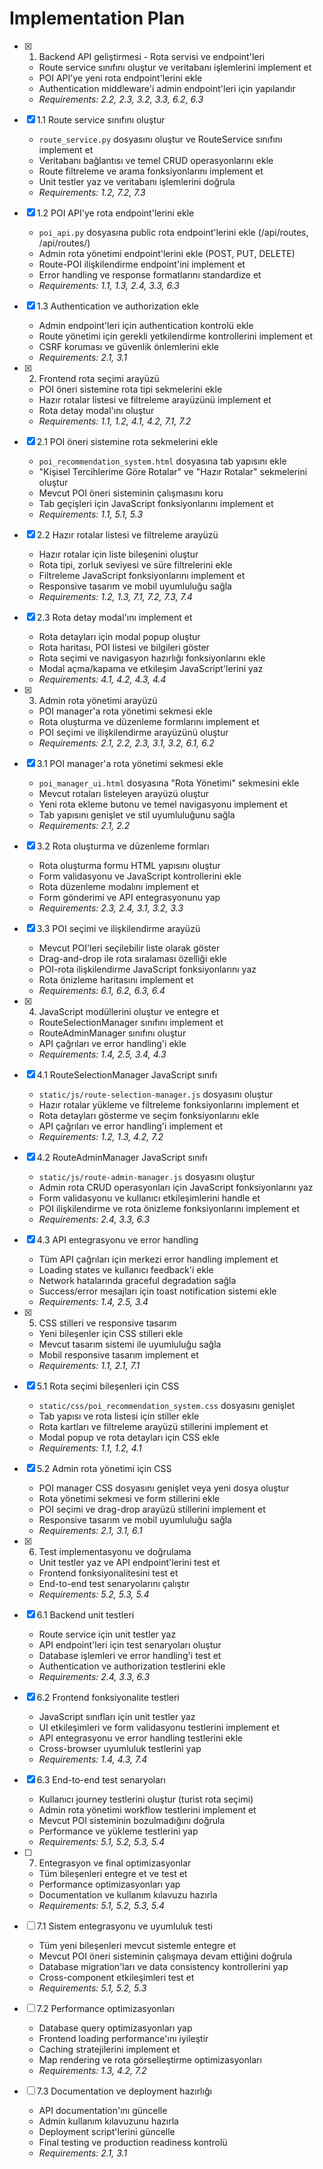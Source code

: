 # Implementation Plan

- [x] 1. Backend API geliştirmesi - Rota servisi ve endpoint'leri
  - Route service sınıfını oluştur ve veritabanı işlemlerini implement et
  - POI API'ye yeni rota endpoint'lerini ekle
  - Authentication middleware'i admin endpoint'leri için yapılandır
  - _Requirements: 2.2, 2.3, 3.2, 3.3, 6.2, 6.3_

- [x] 1.1 Route service sınıfını oluştur
  - `route_service.py` dosyasını oluştur ve RouteService sınıfını implement et
  - Veritabanı bağlantısı ve temel CRUD operasyonlarını ekle
  - Route filtreleme ve arama fonksiyonlarını implement et
  - Unit testler yaz ve veritabanı işlemlerini doğrula
  - _Requirements: 1.2, 7.2, 7.3_

- [x] 1.2 POI API'ye rota endpoint'lerini ekle
  - `poi_api.py` dosyasına public rota endpoint'lerini ekle (/api/routes, /api/routes/<id>)
  - Admin rota yönetimi endpoint'lerini ekle (POST, PUT, DELETE)
  - Route-POI ilişkilendirme endpoint'ini implement et
  - Error handling ve response formatlarını standardize et
  - _Requirements: 1.1, 1.3, 2.4, 3.3, 6.3_

- [x] 1.3 Authentication ve authorization ekle
  - Admin endpoint'leri için authentication kontrolü ekle
  - Route yönetimi için gerekli yetkilendirme kontrollerini implement et
  - CSRF koruması ve güvenlik önlemlerini ekle
  - _Requirements: 2.1, 3.1_

- [x] 2. Frontend rota seçimi arayüzü
  - POI öneri sistemine rota tipi sekmelerini ekle
  - Hazır rotalar listesi ve filtreleme arayüzünü implement et
  - Rota detay modal'ını oluştur
  - _Requirements: 1.1, 1.2, 4.1, 4.2, 7.1, 7.2_

- [x] 2.1 POI öneri sistemine rota sekmelerini ekle
  - `poi_recommendation_system.html` dosyasına tab yapısını ekle
  - "Kişisel Tercihlerime Göre Rotalar" ve "Hazır Rotalar" sekmelerini oluştur
  - Mevcut POI öneri sisteminin çalışmasını koru
  - Tab geçişleri için JavaScript fonksiyonlarını implement et
  - _Requirements: 1.1, 5.1, 5.3_

- [x] 2.2 Hazır rotalar listesi ve filtreleme arayüzü
  - Hazır rotalar için liste bileşenini oluştur
  - Rota tipi, zorluk seviyesi ve süre filtrelerini ekle
  - Filtreleme JavaScript fonksiyonlarını implement et
  - Responsive tasarım ve mobil uyumluluğu sağla
  - _Requirements: 1.2, 1.3, 7.1, 7.2, 7.3, 7.4_

- [x] 2.3 Rota detay modal'ını implement et
  - Rota detayları için modal popup oluştur
  - Rota haritası, POI listesi ve bilgileri göster
  - Rota seçimi ve navigasyon hazırlığı fonksiyonlarını ekle
  - Modal açma/kapama ve etkileşim JavaScript'lerini yaz
  - _Requirements: 4.1, 4.2, 4.3, 4.4_

- [x] 3. Admin rota yönetimi arayüzü
  - POI manager'a rota yönetimi sekmesi ekle
  - Rota oluşturma ve düzenleme formlarını implement et
  - POI seçimi ve ilişkilendirme arayüzünü oluştur
  - _Requirements: 2.1, 2.2, 2.3, 3.1, 3.2, 6.1, 6.2_

- [x] 3.1 POI manager'a rota yönetimi sekmesi ekle
  - `poi_manager_ui.html` dosyasına "Rota Yönetimi" sekmesini ekle
  - Mevcut rotaları listeleyen arayüzü oluştur
  - Yeni rota ekleme butonu ve temel navigasyonu implement et
  - Tab yapısını genişlet ve stil uyumluluğunu sağla
  - _Requirements: 2.1, 2.2_

- [x] 3.2 Rota oluşturma ve düzenleme formları
  - Rota oluşturma formu HTML yapısını oluştur
  - Form validasyonu ve JavaScript kontrollerini ekle
  - Rota düzenleme modalını implement et
  - Form gönderimi ve API entegrasyonunu yap
  - _Requirements: 2.3, 2.4, 3.1, 3.2, 3.3_

- [x] 3.3 POI seçimi ve ilişkilendirme arayüzü
  - Mevcut POI'leri seçilebilir liste olarak göster
  - Drag-and-drop ile rota sıralaması özelliği ekle
  - POI-rota ilişkilendirme JavaScript fonksiyonlarını yaz
  - Rota önizleme haritasını implement et
  - _Requirements: 6.1, 6.2, 6.3, 6.4_

- [x] 4. JavaScript modüllerini oluştur ve entegre et
  - RouteSelectionManager sınıfını implement et
  - RouteAdminManager sınıfını oluştur
  - API çağrıları ve error handling'i ekle
  - _Requirements: 1.4, 2.5, 3.4, 4.3_

- [x] 4.1 RouteSelectionManager JavaScript sınıfı
  - `static/js/route-selection-manager.js` dosyasını oluştur
  - Hazır rotalar yükleme ve filtreleme fonksiyonlarını implement et
  - Rota detayları gösterme ve seçim fonksiyonlarını ekle
  - API çağrıları ve error handling'i implement et
  - _Requirements: 1.2, 1.3, 4.2, 7.2_

- [x] 4.2 RouteAdminManager JavaScript sınıfı
  - `static/js/route-admin-manager.js` dosyasını oluştur
  - Admin rota CRUD operasyonları için JavaScript fonksiyonlarını yaz
  - Form validasyonu ve kullanıcı etkileşimlerini handle et
  - POI ilişkilendirme ve rota önizleme fonksiyonlarını implement et
  - _Requirements: 2.4, 3.3, 6.3_

- [x] 4.3 API entegrasyonu ve error handling
  - Tüm API çağrıları için merkezi error handling implement et
  - Loading states ve kullanıcı feedback'i ekle
  - Network hatalarında graceful degradation sağla
  - Success/error mesajları için toast notification sistemi ekle
  - _Requirements: 1.4, 2.5, 3.4_

- [x] 5. CSS stilleri ve responsive tasarım
  - Yeni bileşenler için CSS stilleri ekle
  - Mevcut tasarım sistemi ile uyumluluğu sağla
  - Mobil responsive tasarım implement et
  - _Requirements: 1.1, 2.1, 7.1_

- [x] 5.1 Rota seçimi bileşenleri için CSS
  - `static/css/poi_recommendation_system.css` dosyasını genişlet
  - Tab yapısı ve rota listesi için stiller ekle
  - Rota kartları ve filtreleme arayüzü stillerini implement et
  - Modal popup ve rota detayları için CSS ekle
  - _Requirements: 1.1, 1.2, 4.1_

- [x] 5.2 Admin rota yönetimi için CSS
  - POI manager CSS dosyasını genişlet veya yeni dosya oluştur
  - Rota yönetimi sekmesi ve form stillerini ekle
  - POI seçimi ve drag-drop arayüzü stillerini implement et
  - Responsive tasarım ve mobil uyumluluğu sağla
  - _Requirements: 2.1, 3.1, 6.1_

- [x] 6. Test implementasyonu ve doğrulama
  - Unit testler yaz ve API endpoint'lerini test et
  - Frontend fonksiyonalitesini test et
  - End-to-end test senaryolarını çalıştır
  - _Requirements: 5.2, 5.3, 5.4_

- [x] 6.1 Backend unit testleri
  - Route service için unit testler yaz
  - API endpoint'leri için test senaryoları oluştur
  - Database işlemleri ve error handling'i test et
  - Authentication ve authorization testlerini ekle
  - _Requirements: 2.4, 3.3, 6.3_

- [x] 6.2 Frontend fonksiyonalite testleri
  - JavaScript sınıfları için unit testler yaz
  - UI etkileşimleri ve form validasyonu testlerini implement et
  - API entegrasyonu ve error handling testlerini ekle
  - Cross-browser uyumluluk testlerini yap
  - _Requirements: 1.4, 4.3, 7.4_

- [x] 6.3 End-to-end test senaryoları
  - Kullanıcı journey testlerini oluştur (turist rota seçimi)
  - Admin rota yönetimi workflow testlerini implement et
  - Mevcut POI sisteminin bozulmadığını doğrula
  - Performance ve yükleme testlerini yap
  - _Requirements: 5.1, 5.2, 5.3, 5.4_

- [ ] 7. Entegrasyon ve final optimizasyonlar
  - Tüm bileşenleri entegre et ve test et
  - Performance optimizasyonları yap
  - Documentation ve kullanım kılavuzu hazırla
  - _Requirements: 5.1, 5.2, 5.3, 5.4_

- [ ] 7.1 Sistem entegrasyonu ve uyumluluk testi
  - Tüm yeni bileşenleri mevcut sistemle entegre et
  - Mevcut POI öneri sisteminin çalışmaya devam ettiğini doğrula
  - Database migration'ları ve data consistency kontrollerini yap
  - Cross-component etkileşimleri test et
  - _Requirements: 5.1, 5.2, 5.3_

- [ ] 7.2 Performance optimizasyonları
  - Database query optimizasyonları yap
  - Frontend loading performance'ını iyileştir
  - Caching stratejilerini implement et
  - Map rendering ve rota görselleştirme optimizasyonları
  - _Requirements: 1.3, 4.2, 7.2_

- [ ] 7.3 Documentation ve deployment hazırlığı
  - API documentation'ını güncelle
  - Admin kullanım kılavuzunu hazırla
  - Deployment script'lerini güncelle
  - Final testing ve production readiness kontrolü
  - _Requirements: 2.1, 3.1_